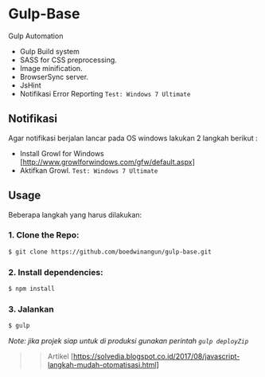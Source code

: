 # Gulp-Base
Gulp Automation
- Gulp Build system
- SASS for CSS preprocessing.
- Image minification.
- BrowserSync server.
- JsHint
- Notifikasi Error Reporting `Test: Windows 7 Ultimate`

## Notifikasi
Agar notifikasi berjalan lancar pada OS windows lakukan 2 langkah berikut :
- Install Growl for Windows [http://www.growlforwindows.com/gfw/default.aspx]
- Aktifkan Growl.
`Test: Windows 7 Ultimate`

## Usage
Beberapa langkah yang harus dilakukan:

### 1. Clone the Repo:

```sh
$ git clone https://github.com/boedwinangun/gulp-base.git
```

### 2. Install dependencies:

```sh
$ npm install
```

### 3. Jalankan

```sh
$ gulp
```

*Note: jika projek siap untuk di produksi gunakan perintah `gulp deployZip`*

 
 >> Artikel [https://solvedia.blogspot.co.id/2017/08/javascript-langkah-mudah-otomatisasi.html]  
